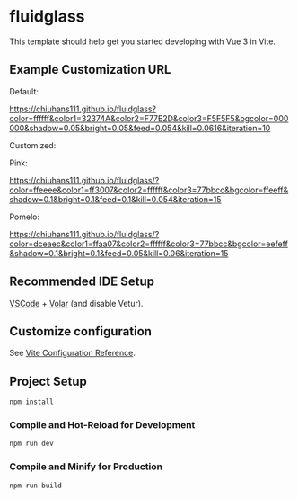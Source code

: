 # fluidglass

This template should help get you started developing with Vue 3 in Vite.

## Example Customization URL

Default:

https://chiuhans111.github.io/fluidglass?color=ffffff&color1=32374A&color2=F77E2D&color3=F5F5F5&bgcolor=000000&shadow=0.05&bright=0.05&feed=0.054&kill=0.0616&iteration=10

Customized:

Pink:

https://chiuhans111.github.io/fluidglass/?color=ffeeee&color1=ff3007&color2=ffffff&color3=77bbcc&bgcolor=ffeeff&shadow=0.1&bright=0.1&feed=0.1&kill=0.054&iteration=15

Pomelo:

https://chiuhans111.github.io/fluidglass/?color=dceaec&color1=ffaa07&color2=ffffff&color3=77bbcc&bgcolor=eefeff&shadow=0.1&bright=0.1&feed=0.05&kill=0.06&iteration=15

## Recommended IDE Setup

[VSCode](https://code.visualstudio.com/) + [Volar](https://marketplace.visualstudio.com/items?itemName=Vue.volar) (and disable Vetur).

## Customize configuration

See [Vite Configuration Reference](https://vite.dev/config/).

## Project Setup

```sh
npm install
```

### Compile and Hot-Reload for Development

```sh
npm run dev
```

### Compile and Minify for Production

```sh
npm run build
```
